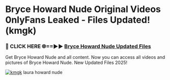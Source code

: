 # Bryce Howard Nude Original Videos 0nlyFans Leaked - Files Updated! (kmgk)

<h3>🔴 CLICK HERE 🌐==►► <a href="https://tinyurl.com/5h6xmrr3" rel="nofollow">Bryce Howard Nude Updated Files</a></h3>

Get Bryce Howard Nude and all content. Now you can access all videos and pictures of Bryce Howard Nude. New Updated Files 2025!

[![kmgk](https://i.imgur.com/KVD873Z.gif)](https://tinyurl.com/5h6xmrr3)
laura howard nude